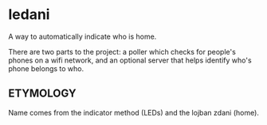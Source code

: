 ledani
================================================================================

A way to automatically indicate who is home.

There are two parts to the project: a poller which checks for people's
phones on a wifi network, and an optional server that helps identify
who's phone belongs to who.

ETYMOLOGY
--------------------------------------------------------------------------------
Name comes from the indicator method (LEDs) and the lojban zdani (home).